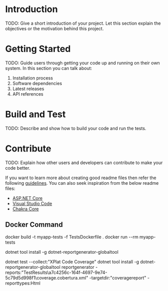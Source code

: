 # Introduction 
TODO: Give a short introduction of your project. Let this section explain the objectives or the motivation behind this project. 

# Getting Started
TODO: Guide users through getting your code up and running on their own system. In this section you can talk about:
1.	Installation process
2.	Software dependencies
3.	Latest releases
4.	API references

# Build and Test
TODO: Describe and show how to build your code and run the tests. 

# Contribute
TODO: Explain how other users and developers can contribute to make your code better. 

If you want to learn more about creating good readme files then refer the following [guidelines](https://docs.microsoft.com/en-us/azure/devops/repos/git/create-a-readme?view=azure-devops). You can also seek inspiration from the below readme files:
- [ASP.NET Core](https://github.com/aspnet/Home)
- [Visual Studio Code](https://github.com/Microsoft/vscode)
- [Chakra Core](https://github.com/Microsoft/ChakraCore)



## Docker Command
docker build -t myapp-tests -f TestsDockerfile .
docker run --rm myapp-tests



dotnet tool install -g dotnet-reportgenerator-globaltool

dotnet test --collect:"XPlat Code Coverage"
dotnet tool install -g dotnet-reportgenerator-globaltool
reportgenerator -reports:"TestResults\a7c4256c-164f-4697-9e74-5c79d5d998f1\coverage.cobertura.xml" -targetdir:"coveragereport" -reporttypes:Html
